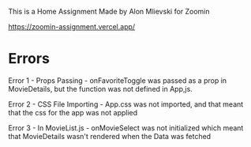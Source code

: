 ﻿This is a Home Assignment Made by Alon Mlievski for Zoomin
 
https://zoomin-assignment.vercel.app/

# Errors

Error 1 - Props Passing - onFavoriteToggle was passed as a prop in MovieDetails, but the function was not defined in App,js.

Error 2 - CSS File Importing - App.css was not imported, and that meant that the css for the app was not applied

Error 3 - In MovieList.js - onMovieSelect was not initialized which meant that MovieDetails wasn't rendered when the Data was fetched 
